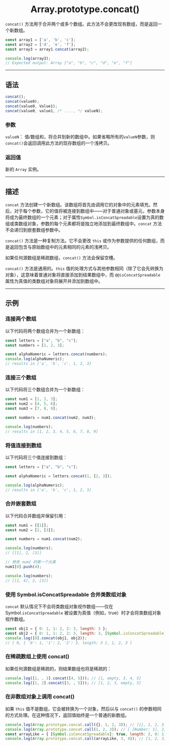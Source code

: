 # <center>  Array.prototype.concat() 

`concat()` 方法用于合并两个或多个数组。此方法不会更改现有数组，而是返回一个新数组。
```javascript
const array1 = ['a', 'b', 'c'];
const array2 = ['d', 'e', 'f'];
const array3 = array1.concat(array2);

console.log(array3);
// Expected output: Array ["a", "b", "c", "d", "e", "f"]

```
<hr>

## 语法
```javascript
concat();
concat(value0);
concat(value0, Value1);
concat(value0, value1, /* ...., */ valueN);
```

### 参数

`valueN`： 值/数组和，将合并到新的数组中。如果省略所有的`valueN`参数，则`concat()`会返回调用此方法的现存数组的一个浅拷贝。

###  返回值
新的 `Array` 实例。

<hr>

## 描述
`concat` 方法创建一个新数组。该数组将首先由调用它的对象中的元素填充。然后，对于每个参数，它的值将被连接到数组中——对于普通对象或基元，参数本身将成为最终数组的一个元素；对于属性`Symbol.isConcatSpreadable`设置为真的数组或类数组对象，参数的每个元素都将是独立地添加到最终数组中。`concat` 方法不会递归到嵌套数组参数中。

`concat()` 方法是一种复制方法。它不会更改 `this` 或作为参数提供的任何数组，而是返回包含与原始数组中的元素相同的元素的浅拷贝。

如果任何源数组是稀疏数组，`concat()` 方法会保留空槽。

`concat()` 方法是通用的。`this` 值的处理方式与其他参数相同（除了它会先转换为对象），这意味着普通对象将直接添加到结果数组中，而 `@@isConcatSpreadable` 属性为真值的类数组对象将展开并添加到数组中。

<hr>

## 示例

### 连接两个数组
以下代码将两个数组合并为一个新数组：

```javascript
const letters = ["a", "b", "c"];
const numbers = [1, 2, 3];

const alphaNumeric = letters.concat(numbers);
console.log(alphaNumeric);
// results in ['a', 'b', 'c', 1, 2, 3]
```

### 连接三个数组
以下代码将三个数组合并为一个新数组：

```javascript
const num1 = [1, 2, 3];
const num2 = [4, 5, 6];
const num3 = [7, 8, 9];

const numbers = num1.concat(num2, num3);

console.log(numbers);
// results in [1, 2, 3, 4, 5, 6, 7, 8, 9]
```

### 将值连接到数组
以下代码将三个值连接到数组：

```javascript
const letters = ["a", "b", "c"];

const alphaNumeric = letters.concat(1, [2, 3]);

console.log(alphaNumeric);
// results in ['a', 'b', 'c', 1, 2, 3]
```

### 合并嵌套数组
以下代码合并数组并保留引用：

```javascript
const num1 = [[1]];
const num2 = [2, [3]];

const numbers = num1.concat(num2);

console.log(numbers);
// [[1], 2, [3]]

// 修改 num1 的第一个元素
num1[0].push(4);

console.log(numbers);
// [[1, 4], 2, [3]]
```

### 使用 Symbol.isConcatSpreadable 合并类数组对象
`concat` 默认情况下不会将类数组对象视作数组——仅在 Symbol.`isConcatSpreadable` 被设置为真值（例如，true）时才会将类数组对象视作数组。

```javascript
const obj1 = { 0: 1, 1: 2, 2: 3, length: 3 };
const obj2 = { 0: 1, 1: 2, 2: 3, length: 3, [Symbol.isConcatSpreadable]: true };
console.log([0].concat(obj1, obj2));
// [ 0, { '0': 1, '1': 2, '2': 3, length: 3 }, 1, 2, 3 ]
```

### 在稀疏数组上使用 concat()
如果任何源数组是稀疏的，则结果数组也将是稀疏的：

```javascript
console.log([1, , 3].concat([4, 5])); // [1, empty, 3, 4, 5]
console.log([1, 2].concat([3, , 5])); // [1, 2, 3, empty, 5]
```
### 在非数组对象上调用 concat()
如果 `this` 值不是数组，它会被转换为一个对象，然后以与 `concat()` 的参数相同的方式处理。在这种情况下，返回值始终是一个普通的新数组。

```javascript
console.log(Array.prototype.concat.call({}, 1, 2, 3)); // [{}, 1, 2, 3]
console.log(Array.prototype.concat.call(1, 2, 3)); // [ [Number: 1], 2, 3 ]
const arrayLike = { [Symbol.isConcatSpreadable]: true, length: 2, 0: 1, 1: 2 };
console.log(Array.prototype.concat.call(arrayLike, 3, 4)); // [1, 2, 3, 4]
```
